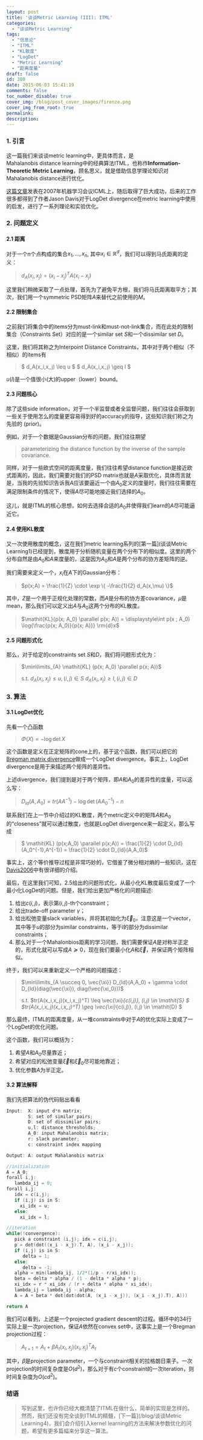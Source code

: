 ```yaml
---
layout: post
title: '谈谈Metric Learning (III): ITML'
categories:
  - "谈谈Metric Learning"
tags:
  - "信息论"
  - "ITML"
  - "KL散度"
  - "LogDet"
  - "Metric Learning"
  - "距离度量"
draft: false
id: 380
date: 2015-06-03 15:41:19
comments: false
toc_number_disable: true
cover_img: /blog/post_cover_images/firenze.png
cover_img_from_root: true
permalink:
description:
---
```


### 1. 引言

这一篇我们来谈谈metric learning中，更具体而言，是Mahalanobis distance learning中的经典算法ITML，也称作**Information-Theoretic Metric Learning**，顾名思义，就是借助信息学理论知识对Mahalanobis distance进行优化。

[这篇文章](https://scholar.google.com/scholar?hl=zh-CN&amp;q=information+theoretic+metric+learning+&amp;btnG=&amp;lr=)发表在2007年机器学习会议ICML上，随后取得了巨大成功，后来的工作很多都得到了作者Jason Davis对于LogDet divergence在metric learning中使用的启发，进行了一系列理论和实验优化。

### 2. 问题定义

#### 2.1 距离

对于一个$n$个点构成的集合${x_1,...,x_n}$, 其中$x_i \in \mathbb{R}^d$，我们可以得到马氏距离的定义：

> $d_A(x_i, x_j) = (x_i - x_j)^T A (x_i - x_j)$

这里我们稍微采取了一点处理，首先为了避免平方根，我们将马氏距离取平方；其次，我们用一个symmetric PSD矩阵$A$来替代之前使用的$M$。

#### 2.2 限制集合

之前我们将集合中的items分为must-link和must-not-link集合，而在此处的限制集合（Constraints Set）对应的是一个similar set $\mathit{S}$和一个dissimilar set $\mathit{D}$。

这里，我们将其称之为Interpoint Distance Constraints，其中对于两个相似（不相似）的items有

> $ d_A(x_i,x_j) \leq u $
> $ d_A(x_i,x_j) \geq l $

$u$($l$)是一个值很小(大)的upper（lower）bound。

#### 2.3 问题核心

除了这些side information，对于一个半监督或者全监督问题，我们往往会获取到一些关于使用怎么的度量更容易得到好的accuracy的指导，这些知识我们称之为先验的 (prior)。

例如，对于一个数据是Gaussian分布的问题，我们往往期望
> parameterizing the distance function by the inverse of the sample covariance.

同样，对于一些欧式空间的距离度量，我们往往希望distance function是接近欧式距离的，因此，我们需要对我们的PSD matrix也就是$A$采取优化，具体而言就是，当我的先验知识告诉我$A$应该要逼近一个由$A_0$定义的度量时，我们往往需要在满足限制条件的情况下，使得$A$尽可能地接近我们选择的$A_0$。

这儿，就是ITML的核心思想，如何去选择合适的$A_0$并使得我们learn的$A$尽可能逼近它。

#### 2.4 使用KL散度

又一次使用散度的概念，这在我们metric learning系列的[第一篇](谈谈Metric Learning1)已经提到，散度用于分析随机变量在两个分布下的相似度。这里的两个分布自然是由$A_0$和$A$来度量的，这是因为$A_0$和$A$是两个分布的协方差矩阵的逆。

我们需要来定义一个，$x_i$在$A$下的Gaussian分布：

> $p(x;A) = \frac{1}{Z} \cdot \exp \{ -\frac{1}{2} d_A(x,\mu) \}$

其中，$Z$是一个用于正规化处理的常数，而$A$是分布的协方差covariance，$\mu$是mean，那么我们可以定义出$A$与$A_0$这两个分布的KL散度。

> $\mathit{KL}(p(x; A_0) \parallel p(x; A)) = \displaystyle\int p(x ; A_0) \log{\frac{p(x; A_0)}{p(x; A)}} \rm{d}x$

#### 2.5 问题形式化

那么，对于给定的constraints set $\mathit{S}$和$\mathit{D}$，我们将问题形式化为：

> $\min\limits_{A} \mathit{KL} (p(x; A_0) \parallel p(x; A))$
>
> $\text{s.t.}$
>   $d_A(x_i, x_j) \leq u, (i,j) \in \mathit{S}$
>   $d_A(x_i, x_j) \geq l, (i,j) \in \mathit{D}$

### 3. 算法

#### 3.1 LogDet优化

先看一个凸函数

> $\Phi(X) = -\log\det X$

这个函数是定义在正定矩阵的cone上的，基于这个函数，我们可以把它的[Bregman matrix divergence](http://en.wikipedia.org/wiki/Bregman_divergence)做成一个LogDet divergence。事实上，LogDet divergence是用于来描述两个矩阵的差异性。

上述divergence，我们提到是对于两个矩阵，即$A$和$A_0$的差异性的度量，可以这么写：

> $D_{ld}(A,A_0) = tr(A A^{-1}) - \log\det(A A_0^{-1}) - n$

联系我们在上一节中介绍过的KL散度，两个metric定义中的矩阵$A$和$A_0$的“closeness”就可以通过散度，也就是LogDet divergence来一起定义，那么写成

> $ \mathit{KL} (p(x;A_0) \parallel p(x;A)) = \frac{1}{2} \cdot D_{ld}(A_0^{-1},A^{-1}) = \frac{1}{2} \cdot D_{ld}(A,A_0)$

事实上，这个等价推导过程是非常巧妙的，它借鉴了微分相对熵的一些知识，这在[Davis2006](http://machinelearning.wustl.edu/mlpapers/paper_files/NIPS2006_147.pdf)中有很详细的介绍。

最后，在这里我们可知，2.5给出的问题形式化，从最小化KL散度最后变成了一个最小化LogDet的问题。但是，我们给出更加严格化的问题描述:

1.  给出$c(i,j)$，表示第$(i,j)$-th个constraint；
2.  给出trade-off parameter $\gamma$；
3.  给出松弛变量slack variables，并将其初始化为$\vec{\xi}_0$，注意这是一个vector，其中等于$u$的部分为similar constraints，等于$l$的部分为dissimilar constraints；
4.  那么对于一个Mahalonbios距离的学习问题，我们需要保证$A$是对称半正定的，形式化就可以写成$A \succeq 0$，现在我们要最小化$A$和$\vec{\xi}$，并保证两个矩阵相似。

终于，我们可以来重新定义一个严格的问题描述：

> $\min\limits_{A \succeq 0, \vec{\xi}} D_{ld}(A,A_0) + \gamma \cdot D_{ld}(diag(\vec{\xi}), diag(\vec{\xi_0}))$
>
> $\text{s.t.}$
> $tr(A(x_i,x_j)(x_i,x_j)^T) \leq \vec{\xi}_{c(i,j)}, (i,j) \in \mathit{S} $
> $tr(A(x_i,x_j)(x_i,x_j)^T) \geq \vec{\xi}_{c(i,j)}, (i,j) \in \mathit{D} $

那么最终，ITML的距离度量，从一堆constraints中对于$A$的优化实际上变成了一个LogDet的优化问题。

这个函数，我们可以概括为：

1.  希望$A$和$A_0$尽量靠近；
2.  希望对应的松弛变量$\vec{\xi}$和$\vec{\xi}_0$尽可能地靠近；
3.  优化参数$A$为半正定。

#### 3.2 算法解释

我们先把算法的伪代码贴出看看

```C
Input:  X: input d*n matrix;
        S: set of similar pairs;
        D: set of dissimilar pairs;
        u,l: distance thresholds;
        A_0: input Mahalanobis matrix;
        r: slack parameter;
        c: constraint index mapping

Output: A: output Mahalanobis matrix

//initialization
A = A_0;
forall i,j:
   lambda_ij = 0;
forall i,j:
   idx = c(i,j);
   if (i,j) is in S:
     xi_idx = u;
   else:
     xi_idx = l;

//iteration
while(!convergence):
   pick a constraint (i,j); idx = c(i,j);
   p = dot(dot((x_i - x_j).T, A), (x_i - x_j));
   if (i,j) is in S:
      delta = 1;
   else:
      delta = -1;
   alpha = min(lambda_ij, 1/2*(1/p - r/xi_idx));
   beta = delta * alpha / (1 - delta * alpha * p);
   xi_idx = r * xi_idx / (r + delta * alpha * xi_idx);
   lambda_ij = lambda_ij - alpha;
   A = A + beta * dot(dot(dot(A, (x_i - x_j)), (x_i - x_j).T), A)))

return A

```

我们可以看到，上述是一个projected gradient descent的过程。循环中的34行实际上是一次projection，保证$A$依然在convex set中，这事实上是一个Bregman projection过程：

> $A_{t+1} = A_{t} + \beta A_{t}(x_i, x_j)(x_i, x_j)^TA_{t}$

其中，$\beta$是projection parameter，一个与constraint相关的拉格朗日乘子。一次projection的时间复杂度是$O(d^2)$，那么对于有$c$个constraint的一次iteration，则时间复杂度为$O(cd^2)$。

### 结语

> 写到这里，也许你已经大概清楚了ITML在做什么，简单的实现是怎样的。然而，我们还没有完全谈到ITML的精髓，[下一篇](/blog/谈谈Metric Learning4)，我们会介绍引入kernel learning的方法来解决参数优化的问题，希望有更多篇幅来分享这一算法。
